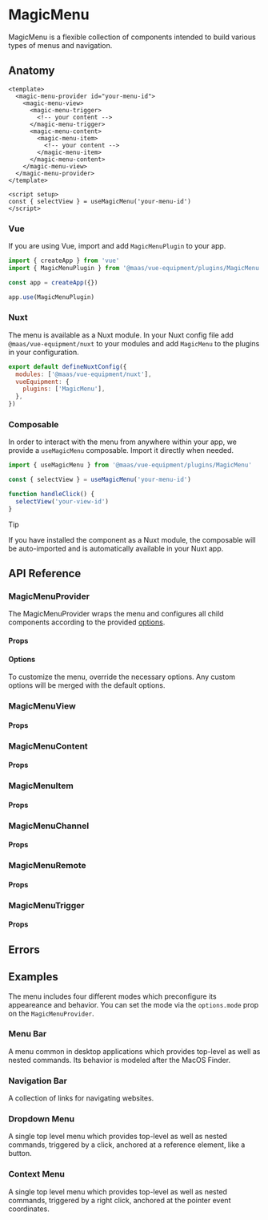 # MagicMenu

MagicMenu is a flexible collection of components intended to build various types of menus and navigation.

<component-preview src="./demo/DefaultDemo.vue" />

<!--@include: @/apps/docs/src/content/snippets/overview.md-->

## Anatomy

```vue
<template>
  <magic-menu-provider id="your-menu-id">
    <magic-menu-view>
      <magic-menu-trigger>
        <!-- your content -->
      </magic-menu-trigger>
      <magic-menu-content>
        <magic-menu-item>
          <!-- your content -->
        </magic-menu-item>
      </magic-menu-content>
    </magic-menu-view>
  </magic-menu-provider>
</template>

<script setup>
const { selectView } = useMagicMenu('your-menu-id')
</script>
```

<!--@include: @/apps/docs/src/content/snippets/installation.md-->

### Vue

If you are using Vue, import and add `MagicMenuPlugin` to your app.

```js
import { createApp } from 'vue'
import { MagicMenuPlugin } from '@maas/vue-equipment/plugins/MagicMenu'

const app = createApp({})

app.use(MagicMenuPlugin)
```

### Nuxt

The menu is available as a Nuxt module. In your Nuxt config file add `@maas/vue-equipment/nuxt` to your modules and add `MagicMenu` to the plugins in your configuration.

```js
export default defineNuxtConfig({
  modules: ['@maas/vue-equipment/nuxt'],
  vueEquipment: {
    plugins: ['MagicMenu'],
  },
})
```

### Composable

In order to interact with the menu from anywhere within your app, we provide a `useMagicMenu` composable. Import it directly when needed.

```js
import { useMagicMenu } from '@maas/vue-equipment/plugins/MagicMenu'

const { selectView } = useMagicMenu('your-menu-id')

function handleClick() {
  selectView('your-view-id')
}
```

> [!TIP]
> If you have installed the component as a Nuxt module, the composable will be auto-imported and is automatically available in your Nuxt app.

## API Reference

### MagicMenuProvider

The MagicMenuProvider wraps the menu and configures all child components according to the provided [options](#options).

#### Props

<ProseTable 
  :columns="[
    { label: 'Prop' },
    { label: 'Type' },
    { label: 'Required' }
  ]"
  :rows="[
    {
      items: [
        {
          label: 'id',
          description: 'Providing an id is required. Can either be a string or a ref.'
        },
        {
          label: 'MaybeRef\<string\>',
          escape: true
        },
        {
          label: 'true'
        }
      ]
    },
    {
      items: [
        {
          label: 'asChild',
          description: 'Prevent the component from rendering and pass all functionality to a child element.'
        },
        {
          label: 'boolean'
        },
        {
          label: 'false'
        }
      ]
    },
    {
      items: [
        {
          label: 'options',
          description: 'Refer to the [options table](#options) for details.'
        },
        {
          label: 'MagicMenuOptions'
        },
        {
          label: 'false'
        }
      ]
    },
  ]"
/>

#### Options

To customize the menu, override the necessary options. Any custom options will be merged with the default options.

<ProseTable 
  :columns="[
    { label: 'Option' },
    { label: 'Type' },
    { label: 'Default' }
  ]"
  :rows="[
    {
      items: [
        { 
          label: 'mode',
          description: 'The menu includes four different modes which preconfigure its appeareance and behavior. Details [below](#mode)'
        },
        { label: 'MenuMode',
          description: '\'menubar\' | \'navigation\' | \'dropdown\' | \'context\''
        },
        { label: 'menubar' }
      ]
    },
    {
      items: [
        { 
          label: 'debug',
          description: 'Set to true to get visual feedback on positioning and verbose error logs.'
        },
        { label: 'boolean' },
        { label: 'false' }
      ]
    },
    {
      items: [
        {
          label: 'scrollLock',
          description: 'Lock body scroll when the menu is open.'
        },
        {
          label: 'boolean | object'
        },
        {
          label: 'object'
        }
      ]
    },
    {
      items: [
        {
          label: 'scrollLock.padding',
          description: 'Locking the body scroll hides any permanently visible scrollbar. Adding a padding to fixed elements prevents them from shifting in this case.'
        },
        {
          label: 'boolean'
        },
        {
          label: 'true'
        }
      ]
    },
    {
      items: [
        { 
          label: 'transition.content.default',
          description: 'Override the [transition name](https://vuejs.org/guide/built-ins/transition#named-transitions) of top-level `MagicMenuContent` elements.'
        },
        { label: 'string' },
        { 
          label: '\'magic-menu-content--default\' | \'magic-menu-content--fade\'',
          description: 'Dependant on `options.mode`' 
         }
      ]
    },
    {
      items: [
        { 
          label: 'transition.content.nested',
          description: 'Override the [transition name](https://vuejs.org/guide/built-ins/transition#named-transitions) of nested `MagicMenuContent` elements.'
        },
        { label: 'string' },
        { label: 'magic-menu-content--fade' }
      ]
    },
    {
      items: [
        { 
          label: 'transition.channel',
          description: 'Override the [transition name](https://vuejs.org/guide/built-ins/transition#named-transitions) of the `MagicMenuChannel`.'
        },
        { label: 'string' },
        { label: 'magic-menu-channel' }
      ]
    },
    {
      items: [
        { label: 'floating.strategy' },
        { 
          label: 'string',
          description: '\'fixed\' | \'absolute\'' 
        },
        { 
          label: '\'fixed\' | \'absolute\'',
          description: 'Dependant on `options.mode`' 
         }
      ]
    },
    {
      items: [
        { label: 'delay.mouseenter' },
        { label: 'number' },
        { 
          label: '0 | 50', 
          description: 'Dependant on `options.mode`' 
        }
      ]
    },
    {
      items: [
        { label: 'delay.mouseleave' },
        { label: 'number' },
        { 
          label: '0 | 200',
          description: 'Dependant on `options.mode`' 
         }
      ]
    },
    {
      items: [
        { label: 'delay.click' },
        { label: 'number' },
        { label: '0' }
      ]
    },
    {
      items: [
        { label: 'delay.rightClick' },
        { label: 'number' },
        { label: '0' }
      ]
    }
  ]"
/>

### MagicMenuView

#### Props

<ProseTable 
  :columns="[
    { label: 'Prop' },
    { label: 'Type' },
    { label: 'Required' }
  ]"
  :rows="[
    {
      items: [
        {
          label: 'id',
          description: 'Providing an id is optional. Neccessary for interacting with the view through `useMagicMenu`.'
        },
        {
          label: 'MaybeRef\<string\>',
          escape: true
        },
        {
          label: 'false'
        }
      ]
    },
    {
      items: [
        {
          label: 'placement',
          description: 'Override the placement of the MenuView.'
        },
       {
          label: 'MenuPlacement',
          description: '\'top\'| \'right\'| \'bottom\'| \'left\'| \'top-start\'| \'top-end\'| \'right-start\'| \'right-end\'| \'bottom-start\'| \'bottom-end\'| \'left-start\'| \'left-end\''
        },
        {
          label: 'false'
        }
      ]
    },
  ]"
/>

### MagicMenuContent

#### Props

<ProseTable 
  :columns="[
    { label: 'Prop' },
    { label: 'Type' },
    { label: 'Required' }
  ]"
  :rows="[
    {
      items: [
        {
          label: 'arrow',
          description: 'Show or hide an arrow pointing at the trigger element.'
        },
        {
          label: 'boolean',
        },
        {
          label: 'false'
        }
      ]
    },
    {
      items: [
        {
          label: 'transition',
          description: 'Override the [transition name](https://vuejs.org/guide/built-ins/transition#named-transitions).'
        },
        {
          label: 'string',
        },
        {
          label: 'false'
        }
      ]
    },
    {
      items: [
        {
          label: 'referenceEl',
          description: 'Override the reference element used for positioning the content element.'
        },
        {
          label: 'HTMLElement | ComponentPublicInstance',
          escape: true
        },
        {
          label: 'false'
        }
      ]
    }
  ]"
/>

### MagicMenuItem

#### Props

<ProseTable 
  :columns="[
    { label: 'Prop' },
    { label: 'Type' },
    { label: 'Required' }
  ]"
  :rows="[
    {
      items: [
        {
          label: 'id',
          description: 'Providing an id is optional.'
        },
        {
          label: 'string'
        },
        {
          label: 'false'
        }
      ]
    },
    {
      items: [
        {
          label: 'disabled',
          description: 'Disable the menu item.'
        },
        {
          label: 'boolean'
        },
        {
          label: 'false'
        }
      ]
    }
  ]"
/>

### MagicMenuChannel

#### Props

<ProseTable 
  :columns="[
    { label: 'Prop' },
    { label: 'Type' },
    { label: 'Required' }
  ]"
  :rows="[
    {
      items: [
        {
          label: 'id',
          description: 'Providing an id is optional. Neccessary for interacting with the channel through `useMagicMenu`.'
        },
        {
          label: 'MaybeRef\<string\>',
          escape: true
        },
        {
          label: 'false'
        }
      ]
    },
     {
      items: [
        {
          label: 'transition',
          description: 'Override the [transition name](https://vuejs.org/guide/built-ins/transition#named-transitions).'
        },
        {
          label: 'string',
        },
        {
          label: 'false'
        }
      ]
    },
  ]"
/>

### MagicMenuRemote

#### Props

<ProseTable 
  :columns="[
    { label: 'Prop' },
    { label: 'Type' },
    { label: 'Required' }
  ]"
  :rows="[
    {
      items: [
        {
          label: 'channelId',
          description: 'Provide a channel id, for the remote to communicate with.'
        },
        {
          label: 'string'
        },
        {
          label: 'true'
        }
      ]
    },
    {
      items: [
        {
          label: 'viewId',
          description: 'Provide the id of the view, the channel is nested in. This is only neccessary if the remote isn’t nested inside `MagicMenuView`.'
        },
        {
          label: 'string'
        },
        {
          label: 'false'
        }
      ]
    },
    {
      items: [
        {
          label: 'instanceId',
          description: 'Provide the menu id. This is only neccessary if the remote isn’t nested inside `MagicMenuProvider`.'
        },
        {
          label: 'string'
        },
        {
          label: 'false'
        }
      ]
    },
    {
      items: [
        {
          label: 'disabled',
          description: 'Disable the remote.'
        },
        {
          label: 'boolean'
        },
        {
          label: 'false'
        }
      ]
    },
    {
      items: [
        {
          label: 'trigger',
          description: 'Override the interactions that activate the remote.'
        },
        {
          label: 'Interaction[]',
          description: 'Array<\'click\' | \'mouseenter\' | \'right-click\'>'
        },
        {
          label: 'false'
        }
      ]
    },
    {
      items: [
        {
          label: 'asChild',
          description: 'Prevent the component from rendering and pass all functionality to a child element.'
        },
        {
          label: 'boolean'
        },
        {
          label: 'false'
        }
      ]
    }
  ]"
/>

### MagicMenuTrigger

#### Props

<ProseTable 
  :columns="[
    { label: 'Prop' },
    { label: 'Type' },
    { label: 'Required' }
  ]"
  :rows="[
    {
      items: [
        {
          label: 'disabled',
          description: 'Disable the trigger.'
        },
        {
          label: 'boolean'
        },
        {
          label: 'false'
        }
      ]
    },
    {
      items: [
        {
          label: 'viewId',
          description: 'Provide the id of the view, the channel is nested in. This is only neccessary if the trigger isn’t nested inside `MagicMenuView`.'
        },
        {
          label: 'string'
        },
        {
          label: 'false'
        }
      ]
    },
    {
      items: [
        {
          label: 'instanceId',
          description: 'Provide the menu id. This is only neccessary if the trigger isn’t nested inside `MagicMenuProvider`.'
        },
        {
          label: 'string'
        },
        {
          label: 'false'
        }
      ]
    },
    {
      items: [
        {
          label: 'trigger',
          description: 'Override the interactions that activate the trigger.'
        },
        {
          label: 'Interaction[]',
          description: 'Array<\'click\' | \'mouseenter\' | \'right-click\'>',
        },
        {
          label: 'false'
        }
      ]
    },
    {
      items: [
        {
          label: 'asChild',
          description: 'Prevent the component from rendering and pass all functionality to a child element.'
        },
        {
          label: 'boolean'
        },
        {
          label: 'false'
        }
      ]
    }
  ]"
/>

## Errors

<ProseTable
  :columns="[
    { label: 'Source' },
    { label: 'Error Code' },
    { label: 'Message' }
  ]"
  :rows="[
    {
      items: [
        { label: 'useMenuItem' },
        { label: 'view_id_not_found' },
        { label: 'View {viewId} not found' }
      ]
    },
    {
      items: [
        { label: 'useMenuKeyListener' },
        { label: 'menu_not_active' },
        { label: 'MagicMenu {state.id} is not active' }
      ]
    },
    {
      items: [
        { label: 'MagicMenuItem' },
        { label: 'missing_instance_id' },
        { label: 'MagicMenuItem must be nested inside MagicMenuProvider' }
      ]
    },
    {
      items: [
        { label: 'MagicMenuItem' },
        { label: 'missing_view_id' },
        { label: 'MagicMenuItem must be nested inside MagicMenuView' }
      ]
    },
    {
      items: [
        { label: 'MagicMenuItem' },
        { label: 'missing_content_id' },
        { label: 'MagicMenuItem must be nested inside MagicMenuContent' }
      ]
    },
    {
      items: [
        { label: 'MagicMenuTrigger' },
        { label: 'missing_instance_id' },
        { label: 'MagicMenuTrigger must be nested inside MagicMenuProvider' }
      ]
    },
    {
      items: [
        { label: 'MagicMenuTrigger' },
        { label: 'missing_view_id' },
        { label: 'MagicMenuTrigger must be nested inside MagicMenuView' }
      ]
    },
    {
      items: [
        { label: 'MagicMenuContent' },
        { label: 'missing_instance_id' },
        { label: 'MagicMenuContent must be nested inside MagicMenuProvider' }
      ]
    },
    {
      items: [
        { label: 'MagicMenuContent' },
        { label: 'missing_view_id' },
        { label: 'MagicMenuContent must be nested inside MagicMenuView' }
      ]
    },
    {
      items: [
        { label: 'MagicMenuRemote' },
        { label: 'missing_instance_id' },
        { label: 'MagicMenuRemote must be nested inside MagicMenuProvider' }
      ]
    },
    {
      items: [
        { label: 'MagicMenuRemote' },
        { label: 'missing_view_id' },
        { label: 'MagicMenuRemote must be nested inside MagicMenuView' }
      ]
    },
    {
      items: [
        { label: 'MagicMenuRemote' },
        { label: 'id_required' },
        { label: 'id is required to select an item' }
      ]
    },
    {
      items: [
        { label: 'MagicMenuView' },
        { label: 'missing_instance_id' },
        { label: 'MagicMenuView must be nested inside MagicMenuProvider' }
      ]
    }
  ]"
/>

## Examples

The menu includes four different modes which preconfigure its appeareance and behavior. You can set the mode via the `options.mode` prop on the `MagicMenuProvider`.

### Menu Bar

A menu common in desktop applications which provides top-level as well as nested commands. Its behavior is modeled after the MacOS Finder.

<component-preview src="./demo/MenuBarDemo.vue" />

### Navigation Bar

A collection of links for navigating websites.

<component-preview src="./demo/NavigationBarDemo.vue" />

### Dropdown Menu

A single top level menu which provides top-level as well as nested commands, triggered by a click, anchored at a reference element, like a button.

<component-preview src="./demo/DropdownMenuDemo.vue" />

### Context Menu

A single top level menu which provides top-level as well as nested commands, triggered by a right click, anchored at the pointer event coordinates.

<component-preview src="./demo/ContextMenuDemo.vue" />
